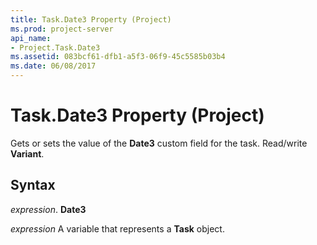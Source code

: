 ```yaml
---
title: Task.Date3 Property (Project)
ms.prod: project-server
api_name:
- Project.Task.Date3
ms.assetid: 083bcf61-dfb1-a5f3-06f9-45c5585b03b4
ms.date: 06/08/2017
---
```



# Task.Date3 Property (Project)

Gets or sets the value of the **Date3** custom field for the task. Read/write **Variant**.


## Syntax

 _expression_. **Date3**

 _expression_ A variable that represents a **Task** object.


